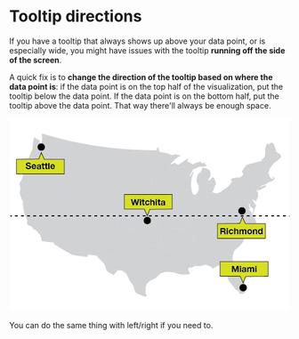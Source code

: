 # Tooltip directions

If you have a tooltip that always shows up above your data point, or is especially wide, you might have issues with the tooltip **running off the side of the screen**.

A quick fix is to **change the direction of the tooltip based on where the data point is**: if the data point is on the top half of the visualization, put the tooltip below the data point. If the data point is on the bottom half, put the tooltip above the data point. That way there'll always be enough space.

![](assets/ai-tooltip-directions.png)

You can do the same thing with left/right if you need to.